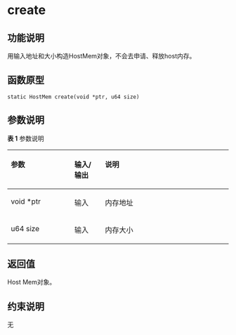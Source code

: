 # create<a name="ZH-CN_TOPIC_0000001994467528"></a>

## 功能说明<a name="zh-cn_topic_0000001960344441_section10083mcpsimp"></a>

用输入地址和大小构造HostMem对象，不会去申请、释放host内存。

## 函数原型<a name="zh-cn_topic_0000001960344441_section10080mcpsimp"></a>

```
static HostMem create(void *ptr, u64 size)
```

## 参数说明<a name="zh-cn_topic_0000001960344441_section10086mcpsimp"></a>

**表 1**  参数说明

<a name="zh-cn_topic_0000001960344441_table10088mcpsimp"></a>
<table><thead align="left"><tr id="zh-cn_topic_0000001960344441_row10095mcpsimp"><th class="cellrowborder" valign="top" width="28.71%" id="mcps1.2.4.1.1"><p id="zh-cn_topic_0000001960344441_p10097mcpsimp"><a name="zh-cn_topic_0000001960344441_p10097mcpsimp"></a><a name="zh-cn_topic_0000001960344441_p10097mcpsimp"></a>参数</p>
</th>
<th class="cellrowborder" valign="top" width="13.86%" id="mcps1.2.4.1.2"><p id="zh-cn_topic_0000001960344441_p10099mcpsimp"><a name="zh-cn_topic_0000001960344441_p10099mcpsimp"></a><a name="zh-cn_topic_0000001960344441_p10099mcpsimp"></a>输入/输出</p>
</th>
<th class="cellrowborder" valign="top" width="57.43000000000001%" id="mcps1.2.4.1.3"><p id="zh-cn_topic_0000001960344441_p10101mcpsimp"><a name="zh-cn_topic_0000001960344441_p10101mcpsimp"></a><a name="zh-cn_topic_0000001960344441_p10101mcpsimp"></a>说明</p>
</th>
</tr>
</thead>
<tbody><tr id="zh-cn_topic_0000001960344441_row10103mcpsimp"><td class="cellrowborder" valign="top" width="28.71%" headers="mcps1.2.4.1.1 "><p id="zh-cn_topic_0000001960344441_p10105mcpsimp"><a name="zh-cn_topic_0000001960344441_p10105mcpsimp"></a><a name="zh-cn_topic_0000001960344441_p10105mcpsimp"></a>void *ptr</p>
</td>
<td class="cellrowborder" valign="top" width="13.86%" headers="mcps1.2.4.1.2 "><p id="zh-cn_topic_0000001960344441_p10107mcpsimp"><a name="zh-cn_topic_0000001960344441_p10107mcpsimp"></a><a name="zh-cn_topic_0000001960344441_p10107mcpsimp"></a>输入</p>
</td>
<td class="cellrowborder" valign="top" width="57.43000000000001%" headers="mcps1.2.4.1.3 "><p id="zh-cn_topic_0000001960344441_p10109mcpsimp"><a name="zh-cn_topic_0000001960344441_p10109mcpsimp"></a><a name="zh-cn_topic_0000001960344441_p10109mcpsimp"></a>内存地址</p>
</td>
</tr>
<tr id="zh-cn_topic_0000001960344441_row10110mcpsimp"><td class="cellrowborder" valign="top" width="28.71%" headers="mcps1.2.4.1.1 "><p id="zh-cn_topic_0000001960344441_p10112mcpsimp"><a name="zh-cn_topic_0000001960344441_p10112mcpsimp"></a><a name="zh-cn_topic_0000001960344441_p10112mcpsimp"></a>u64 size</p>
</td>
<td class="cellrowborder" valign="top" width="13.86%" headers="mcps1.2.4.1.2 "><p id="zh-cn_topic_0000001960344441_p10114mcpsimp"><a name="zh-cn_topic_0000001960344441_p10114mcpsimp"></a><a name="zh-cn_topic_0000001960344441_p10114mcpsimp"></a>输入</p>
</td>
<td class="cellrowborder" valign="top" width="57.43000000000001%" headers="mcps1.2.4.1.3 "><p id="zh-cn_topic_0000001960344441_p10116mcpsimp"><a name="zh-cn_topic_0000001960344441_p10116mcpsimp"></a><a name="zh-cn_topic_0000001960344441_p10116mcpsimp"></a>内存大小</p>
</td>
</tr>
</tbody>
</table>

## 返回值<a name="zh-cn_topic_0000001960344441_section10117mcpsimp"></a>

Host Mem对象。

## 约束说明<a name="zh-cn_topic_0000001960344441_section10120mcpsimp"></a>

无

